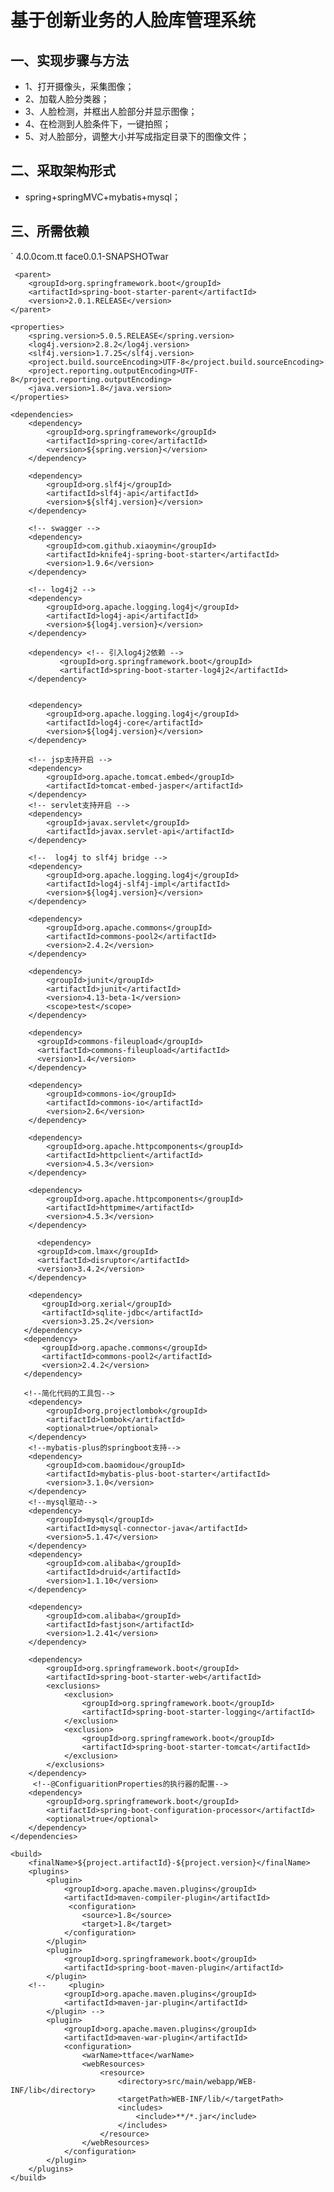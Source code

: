 # 基于创新业务的人脸库管理系统
## 一、实现步骤与方法
* 1、打开摄像头，采集图像；
* 2、加载人脸分类器；
* 3、人脸检测，并框出人脸部分并显示图像；
* 4、在检测到人脸条件下，一键拍照；
* 5、对人脸部分，调整大小并写成指定目录下的图像文件；
## 二、采取架构形式
* spring+springMVC+mybatis+mysql；

## 三、所需依赖
`<project xmlns="http://maven.apache.org/POM/4.0.0" xmlns:xsi="http://www.w3.org/2001/XMLSchema-instance" xsi:schemaLocation="http://maven.apache.org/POM/4.0.0 http://maven.apache.org/xsd/maven-4.0.0.xsd"> <modelVersion>4.0.0</modelVersion><groupId>com.tt</groupId> <artifactId>face</artifactId><version>0.0.1-SNAPSHOT</version><packaging>war</packaging>
  
 	 <parent>
		<groupId>org.springframework.boot</groupId>
		<artifactId>spring-boot-starter-parent</artifactId>
		<version>2.0.1.RELEASE</version>
	</parent>
  
    <properties>
        <spring.version>5.0.5.RELEASE</spring.version>
        <log4j.version>2.8.2</log4j.version>
        <slf4j.version>1.7.25</slf4j.version>
        <project.build.sourceEncoding>UTF-8</project.build.sourceEncoding>
		<project.reporting.outputEncoding>UTF-8</project.reporting.outputEncoding>
		<java.version>1.8</java.version>
    </properties>

    <dependencies>
        <dependency>
            <groupId>org.springframework</groupId>
            <artifactId>spring-core</artifactId>
            <version>${spring.version}</version>
        </dependency>

        <dependency>
            <groupId>org.slf4j</groupId>
            <artifactId>slf4j-api</artifactId>
            <version>${slf4j.version}</version>
        </dependency>
        
        <!-- swagger -->
        <dependency>
			<groupId>com.github.xiaoymin</groupId>
			<artifactId>knife4j-spring-boot-starter</artifactId>
			<version>1.9.6</version>
		</dependency>
                 
        <!-- log4j2 -->
        <dependency>
            <groupId>org.apache.logging.log4j</groupId>
            <artifactId>log4j-api</artifactId>
            <version>${log4j.version}</version>
        </dependency>
        			        
		<dependency> <!-- 引入log4j2依赖 -->  
			   <groupId>org.springframework.boot</groupId>  
			   <artifactId>spring-boot-starter-log4j2</artifactId>  
		</dependency>
        
        
        <dependency>
            <groupId>org.apache.logging.log4j</groupId>
            <artifactId>log4j-core</artifactId>
            <version>${log4j.version}</version>
        </dependency>
        
        <!-- jsp支持开启 -->  
        <dependency>
            <groupId>org.apache.tomcat.embed</groupId>
            <artifactId>tomcat-embed-jasper</artifactId>
        </dependency>
        <!-- servlet支持开启 -->
        <dependency>
            <groupId>javax.servlet</groupId>
            <artifactId>javax.servlet-api</artifactId>
        </dependency>
        
        <!--  log4j to slf4j bridge -->
        <dependency>
            <groupId>org.apache.logging.log4j</groupId>
            <artifactId>log4j-slf4j-impl</artifactId>
            <version>${log4j.version}</version>
        </dependency>
        
        <dependency>
            <groupId>org.apache.commons</groupId>
            <artifactId>commons-pool2</artifactId>
            <version>2.4.2</version>
        </dependency>

        <dependency>
            <groupId>junit</groupId>
            <artifactId>junit</artifactId>
            <version>4.13-beta-1</version>
            <scope>test</scope>
        </dependency>
        
        <dependency>
		  <groupId>commons-fileupload</groupId>
		  <artifactId>commons-fileupload</artifactId>
		  <version>1.4</version>
		</dependency>
        
        <dependency>
            <groupId>commons-io</groupId>
            <artifactId>commons-io</artifactId>
            <version>2.6</version>
        </dependency>
        
        <dependency>
		    <groupId>org.apache.httpcomponents</groupId>
		    <artifactId>httpclient</artifactId>
		    <version>4.5.3</version>
		</dependency>
		
		<dependency>
		    <groupId>org.apache.httpcomponents</groupId>
		    <artifactId>httpmime</artifactId>
		    <version>4.5.3</version>
		</dependency>
		
		  <dependency>
	      <groupId>com.lmax</groupId>
	      <artifactId>disruptor</artifactId>
	      <version>3.4.2</version>
	    </dependency>
	    
	    <dependency>
           <groupId>org.xerial</groupId>
           <artifactId>sqlite-jdbc</artifactId>
           <version>3.25.2</version>
       </dependency>
       <dependency>
           <groupId>org.apache.commons</groupId>
           <artifactId>commons-pool2</artifactId>
           <version>2.4.2</version>
       </dependency>
       
       <!--简化代码的工具包-->
        <dependency>
            <groupId>org.projectlombok</groupId>
            <artifactId>lombok</artifactId>
            <optional>true</optional>
        </dependency>
        <!--mybatis-plus的springboot支持-->
        <dependency>
            <groupId>com.baomidou</groupId>
            <artifactId>mybatis-plus-boot-starter</artifactId>
            <version>3.1.0</version>
        </dependency>
        <!--mysql驱动-->
        <dependency>
            <groupId>mysql</groupId>
            <artifactId>mysql-connector-java</artifactId>
            <version>5.1.47</version>
        </dependency>
        <dependency>
            <groupId>com.alibaba</groupId>
            <artifactId>druid</artifactId>
            <version>1.1.10</version>
        </dependency>
        
		<dependency>  
		    <groupId>com.alibaba</groupId>  
		    <artifactId>fastjson</artifactId>  
		    <version>1.2.41</version>  
		</dependency>
        
        <dependency>
			<groupId>org.springframework.boot</groupId>
			<artifactId>spring-boot-starter-web</artifactId>
			<exclusions> 
				<exclusion> 
					<groupId>org.springframework.boot</groupId> 
					<artifactId>spring-boot-starter-logging</artifactId> 
				</exclusion> 
				<exclusion>
                    <groupId>org.springframework.boot</groupId>
                    <artifactId>spring-boot-starter-tomcat</artifactId>
                </exclusion>
			</exclusions> 
		</dependency>
		 <!--@ConfiguaritionProperties的执行器的配置-->
        <dependency>
            <groupId>org.springframework.boot</groupId>
            <artifactId>spring-boot-configuration-processor</artifactId>
            <optional>true</optional>
        </dependency>
    </dependencies>

    <build>
        <finalName>${project.artifactId}-${project.version}</finalName>
        <plugins>
            <plugin>
                <groupId>org.apache.maven.plugins</groupId>
                <artifactId>maven-compiler-plugin</artifactId>
                 <configuration>
                    <source>1.8</source>
                    <target>1.8</target>
                </configuration>
            </plugin>
            <plugin>
				<groupId>org.springframework.boot</groupId>
				<artifactId>spring-boot-maven-plugin</artifactId>
			</plugin>
        <!--     <plugin>
                <groupId>org.apache.maven.plugins</groupId>
                <artifactId>maven-jar-plugin</artifactId>
            </plugin> -->
            <plugin>
                <groupId>org.apache.maven.plugins</groupId>
                <artifactId>maven-war-plugin</artifactId>
                <configuration>
               	    <warName>ttface</warName>
                    <webResources>
                        <resource>
                            <directory>src/main/webapp/WEB-INF/lib</directory>
                            <targetPath>WEB-INF/lib/</targetPath>
                            <includes>
                                <include>**/*.jar</include>
                            </includes>
                        </resource>
                    </webResources>
                </configuration>
            </plugin>
        </plugins>
    </build>
</project>


